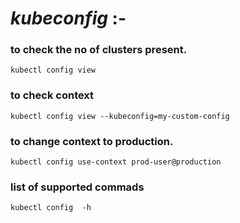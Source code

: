 # *kubeconfig* :-

### to check the no of clusters present.
```
kubectl config view   
```

### to check context
```
kubectl config view --kubeconfig=my-custom-config  
```

### to change context to production.
```
kubectl config use-context prod-user@production   
```

### list of supported commads
```
kubectl config  -h
```
